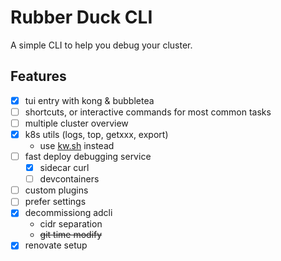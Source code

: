 # Rubber Duck CLI

A simple CLI to help you debug your cluster.

## Features

- [x] tui entry with kong & bubbletea
- [ ] shortcuts, or interactive commands for most common tasks
- [ ] multiple cluster overview
- [x] k8s utils (logs, top, getxxx, export)
  - use [kw.sh](../kw/README.md) instead
- [ ] fast deploy debugging service
  - [x] sidecar curl 
  - [ ] devcontainers
- [ ] custom plugins
- [ ] prefer settings
- [x] decommissiong adcli
  - cidr separation
  - ~~git time modify~~
- [x] renovate setup
